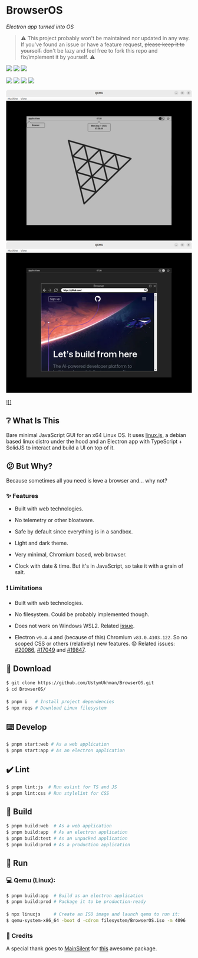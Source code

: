 # BrowserOS #

_Electron app turned into OS_

> ⚠️ This project probably won't be maintained nor updated in any way. If you've found an issue or have a feature request, ~~please keep it to yourself.~~ don't be lazy and feel free to fork this repo and fix/implement it by yourself. ⚠️

![](https://img.shields.io/github/package-json/dependency-version/UstymUkhman/BrowserOS/dev/typescript?style=flat-square)
![](https://img.shields.io/github/package-json/dependency-version/UstymUkhman/BrowserOS/solid-js?style=flat-square)
![](https://img.shields.io/github/package-json/dependency-version/UstymUkhman/BrowserOS/dev/vite?style=flat-square)

![](https://img.shields.io/github/deployments/UstymUkhman/BrowserOS/github-pages?style=flat-square)
![](https://img.shields.io/github/repo-size/UstymUkhman/BrowserOS?color=yellowgreen&style=flat-square)
![](https://img.shields.io/github/package-json/v/UstymUkhman/BrowserOS?color=orange&style=flat-square)
![](https://img.shields.io/github/license/UstymUkhman/BrowserOS?color=lightgrey&style=flat-square)

![](./public/assets/images/preview/light.png)
![](./public/assets/images/preview/dark.png)

[![]](https://github.com/UstymUkhman/BrowserOS/assets/9247261/cc92e304-9ff2-4d80-9d60-739566c7f34c)

## ❔ What Is This ##

Bare minimal JavaScript GUI for an x64 Linux OS. It uses [linux.js](https://github.com/MainSilent/linux.js), a debian based linux distro under the hood and an Electron app with TypeScript + SolidJS to interact and build a UI on top of it.

## 😕 But Why? ##

Because sometimes all you need is ~~love~~ a browser and... why not?

### ✨ Features ###

- Built with web technologies.

- No telemetry or other bloatware.

- Safe by default since everything is in a sandbox.

- Light and dark theme.

- Very minimal, Chromium based, web browser.

- Clock with date & time. But it's in JavaScript, so take it with a grain of salt.

### ❗ Limitations ###

- Built with web technologies.

- No filesystem. Could be probably implemented though.

- Does not work on Windows WSL2. Related [issue](https://github.com/MainSilent/linux.js/issues/2).

- Electron `v9.4.4` and (because of this) Chromium `v83.0.4103.122`. So no scoped CSS or others (relatively) new features. 😞 Related issues: [#20086](https://github.com/electron/electron/issues/20086#issuecomment-1649775507), [#17049](https://github.com/electron/electron/issues/17049) and [#19847](https://github.com/electron/electron/issues/19847).

## 💾 Download ##

```bash
$ git clone https://github.com/UstymUkhman/BrowserOS.git
$ cd BrowserOS/

$ pnpm i   # Install project dependencies
$ npx reqs # Download Linux filesystem
```

## ⌨️ Develop ##

```bash
$ pnpm start:web # As a web application
$ pnpm start:app # As an electron application
```

## ✔️ Lint ##

```bash
$ pnpm lint:js  # Run eslint for TS and JS
$ pnpm lint:css # Run stylelint for CSS
```

## 🧱 Build ##

```bash
$ pnpm build:web  # As a web application
$ pnpm build:app  # As an electron application
$ pnpm build:test # As an unpacked application
$ pnpm build:prod # As a production application
```

## 🚀 Run ##

### 💻 Qemu (Linux): ###

```bash
$ pnpm build:app  # Build as an electron application
$ pnpm build:prod # Package it to be production-ready

$ npx linuxjs     # Create an ISO image and launch qemu to run it:
$ qemu-system-x86_64 -boot d -cdrom filesystem/BrowserOS.iso -m 4096
```

### 👏 Credits ###

A special thank goes to [MainSilent](https://github.com/MainSilent) for [this](https://github.com/MainSilent/linux.js) awesome package.
